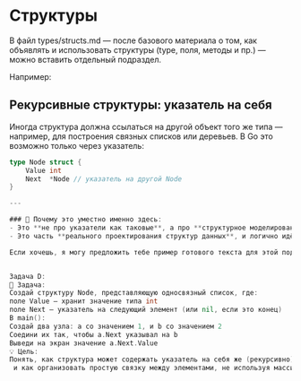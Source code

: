 # Структуры
В файл types/structs.md — после базового материала о том, как объявлять и использовать структуры (type, поля, методы и пр.) — можно вставить отдельный подраздел.

Например:
## Рекурсивные структуры: указатель на себя

Иногда структура должна ссылаться на другой объект того же типа — например, для построения связных списков или деревьев. В Go это возможно только через указатель:

```go
type Node struct {
    Value int
    Next  *Node // указатель на другой Node
}

---

### 📌 Почему это уместно именно здесь:
- Это **не про указатели как таковые**, а про **структурное моделирование**.
- Это часть **реального проектирования структур данных**, и логично идёт **сразу после понимания базовых структур**.

Если хочешь, я могу предложить тебе пример готового текста для этой подглавы в Markdown.


Задача D:
📌 Задача:
Создай структуру Node, представляющую односвязный список, где:
поле Value — хранит значение типа int
поле Next — указатель на следующий элемент (или nil, если это конец)
В main():
Создай два узла: a со значением 1, и b со значением 2
Соедини их так, чтобы a.Next указывал на b
Выведи на экран значение a.Next.Value
💡 Цель:
Понять, как структура может содержать указатель на себя же (рекурсивно),
 и как организовать простую связку между элементами, не используя массивы.


